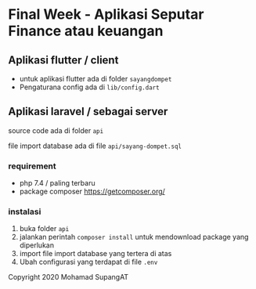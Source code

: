# Final Week - Aplikasi Seputar Finance atau keuangan

## Aplikasi flutter / client

- untuk aplikasi flutter ada di folder `sayangdompet`
- Pengaturana config ada di `lib/config.dart`

## Aplikasi laravel / sebagai server

source code ada di folder `api`

file import database ada di file `api/sayang-dompet.sql`

### requirement

- php 7.4 / paling terbaru
- package composer https://getcomposer.org/

### instalasi

1. buka folder `api`
2. jalankan perintah `composer install` untuk mendownload package yang diperlukan
3. import file import database yang tertera di atas
4. Ubah configurasi yang terdapat di file `.env`

Copyright 2020 Mohamad SupangAT
